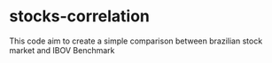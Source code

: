 # stocks-correlation
This code aim to create a simple comparison between brazilian stock market and IBOV Benchmark
